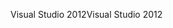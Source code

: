 <span data-ttu-id="bfbaa-101">Visual Studio 2012</span><span class="sxs-lookup"><span data-stu-id="bfbaa-101">Visual Studio 2012</span></span>